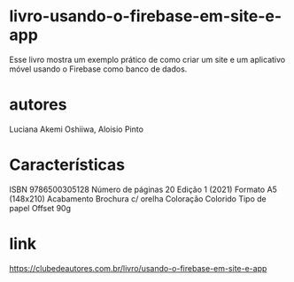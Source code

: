 # livro-usando-o-firebase-em-site-e-app
Esse livro mostra um exemplo prático de como criar um site e um aplicativo móvel usando o Firebase como banco de dados.

# autores
Luciana Akemi Oshiiwa, 
Aloisio Pinto

# Características
ISBN	9786500305128
Número de páginas	20
Edição	1 (2021)
Formato	A5 (148x210)
Acabamento	Brochura c/ orelha
Coloração	Colorido
Tipo de papel	Offset 90g

# link
https://clubedeautores.com.br/livro/usando-o-firebase-em-site-e-app
